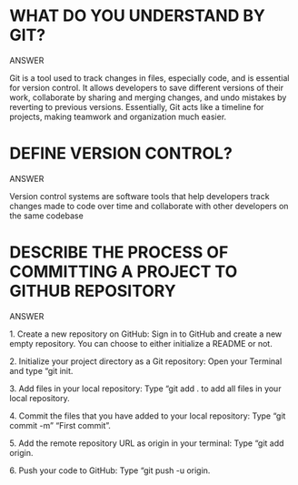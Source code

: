 <h1>WHAT DO YOU UNDERSTAND BY GIT?</h1>
<p>ANSWER</p>
<p>Git is a tool used to track changes in files, especially code, and is essential for version control. It allows developers to save different versions of their work, collaborate by sharing and merging changes, and undo mistakes by reverting to previous versions. Essentially, Git acts like a timeline for projects, making teamwork and organization much easier.</p>

<h1>DEFINE VERSION CONTROL?</h1>
<p>ANSWER</p>
<p>Version control systems are software tools that help developers track changes made to code over time and collaborate with other developers on the same codebase</p>

<h1>DESCRIBE THE PROCESS OF COMMITTING A PROJECT TO GITHUB REPOSITORY</h1>
<p>ANSWER</p>
<p>1.	Create a new repository on GitHub: Sign in to GitHub and create a new empty repository. You can choose to either initialize a README or not.</p>
<p>2.	Initialize your project directory as a Git repository: Open your Terminal and type “git init.</p>
<p>3.	Add files in your local repository: Type “git add . to add all files in your local repository.</p>
<p>4.	Commit the files that you have added to your local repository: Type “git commit -m” “First commit”.</p>
<p>5.	Add the remote repository URL as origin in your terminal: Type “git add origin.</p>
<p>6.	Push your code to GitHub: Type “git push -u origin.</p>

